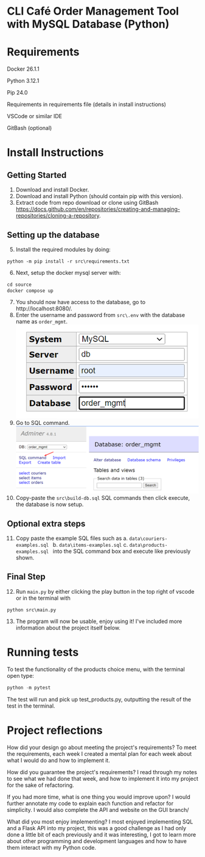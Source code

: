 # CLI Café Order Management Tool with MySQL Database (Python)

# Requirements
Docker 26.1.1

Python 3.12.1

Pip 24.0
    
Requirements in requirements file (details in install instructions)
    
VSCode or similar IDE

GitBash (optional)

# Install Instructions

## Getting Started
1. Download and install Docker.
2. Download and install Python (should contain pip with this version).
4. Extract code from repo download or clone using GitBash https://docs.github.com/en/repositories/creating-and-managing-repositories/cloning-a-repository.

## Setting up the database
5. Install the required modules by doing:
```
python -m pip install -r src\requirements.txt
```
6. Next, setup the docker mysql server with:
```
cd source
docker compose up
```
7. You should now have access to the database, go to http://localhost:8080/.
8. Enter the username and password from `src\.env` with the database name as `order_mgmt`. ![alt text](readme-images\image0.png)
9. Go to SQL command. ![alt text](readme-images\image1.png)
10. Copy-paste the `src\build-db.sql` SQL commands then click execute, the database is now setup.

## Optional extra steps
11. Copy paste the example SQL files such as 
    a. `data\couriers-examples.sql `
    b. `data\items-examples.sql`
    c. `data\products-examples.sql `
into the SQL command box and execute like previously shown.

## Final Step
12. Run `main.py` by either clicking the play button in the top right of vscode or in the terminal with
```
python src\main.py
```
13. The program will now be usable, enjoy using it! I've included more information about the project itself below.

# Running tests
To test the functionality of the products choice menu, with the terminal open type:
```python
python -m pytest
```
The test will run and pick up test_products.py, outputting the result of the test in the terminal.

# Project reflections
How did your design go about meeting the project's requirements?
To meet the requirements, each week I created a mental plan for each week about what I would do and how to implement it.

How did you guarantee the project's requirements?
I read through my notes to see what we had done that week, and how to implement it into my project for the sake of refactoring.

If you had more time, what is one thing you would improve upon?
I would further annotate my code to explain each function and refactor for simplicity. I would also complete the API and website on the GUI branch/

What did you most enjoy implementing?
I most enjoyed implementing SQL and a Flask API into my project, this was a good challenge as I had only done a little bit of each previously and it was interesting,
I got to learn more about other programming and development languages and how to have them interact with my Python code.



